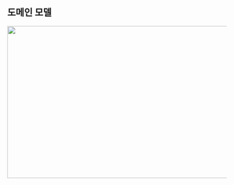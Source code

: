 ## 도메인 모델

<img src="https://user-images.githubusercontent.com/50009240/215477514-53b65f02-8eb1-4b76-ad32-75f88a0d9dee.png" width="630" height="350">
